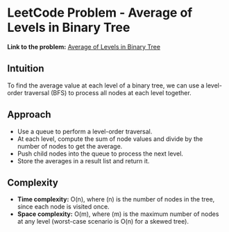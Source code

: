 # LeetCode Problem - Average of Levels in Binary Tree

**Link to the problem:** [Average of Levels in Binary Tree](https://leetcode.com/problems/average-of-levels-in-binary-tree/description/?envType=study-plan-v2&envId=top-interview-150)

## Intuition
To find the average value at each level of a binary tree, we can use a level-order traversal (BFS) to process all nodes at each level together.  

## Approach
- Use a queue to perform a level-order traversal.  
- At each level, compute the sum of node values and divide by the number of nodes to get the average.  
- Push child nodes into the queue to process the next level.  
- Store the averages in a result list and return it.  

## Complexity
- **Time complexity:** O(n), where \(n\) is the number of nodes in the tree, since each node is visited once.  
- **Space complexity:** O(m), where \(m\) is the maximum number of nodes at any level (worst-case scenario is O(n) for a skewed tree).  
